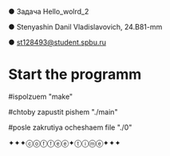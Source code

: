 ● Задача Hello_wolrd_2

● Stenyashin Danil Vladislavovich, 24.B81-mm

● st128493@student.spbu.ru


#  Start the programm
#ispolzuem "make"      

#chtoby zapustit pishem "./main"      

#posle zakrutiya ocheshaem file "./0"        

✦✦✦ⓒⓞⓕⓕⓔⓔ✦ⓣⓘⓜⓔ✦✦✦
